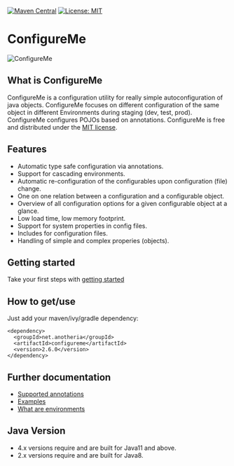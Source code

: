 [![Maven Central](https://maven-badges.herokuapp.com/maven-central/net.anotheria/configureme/badge.svg)](https://maven-badges.herokuapp.com/maven-central/net.anotheria/configureme)
[![License: MIT](https://img.shields.io/badge/License-MIT-green.svg)](https://opensource.org/licenses/MIT)


ConfigureMe
===========

![ConfigureMe](https://github.com/anotheria/configureme/assets/2864497/3e014e61-f1d7-41c7-9eb8-31bb26bce545)



## What is ConfigureMe
ConfigureMe is a configuration utility for really simple autoconfiguration of java objects. ConfigureMe focuses on different configuration of the same object in different Environments during staging (dev, test, prod). ConfigureMe configures POJOs based on annotations.
ConfigureMe is free and distributed under the [MIT license](http://www.opensource.org/licenses/mit-license.php).

## Features
* Automatic type safe configuration via annotations.
* Support for cascading environments.
* Automatic re-configuration of the configurables upon configuration (file) change.
* One on one relation between a configuration and a configurable object.
* Overview of all configuration options for a given configurable object at a glance.
* Low load time, low memory footprint.
* Support for system properties in config files.
* Includes for configuration files.
* Handling of simple and complex properies (objects).

## Getting started
Take your first steps with [getting started](https://github.com/anotheria/configureme/wiki#getting-started-with-configureme)

## How to get/use
Just add your maven/ivy/gradle dependency:
```
<dependency>
  <groupId>net.anotheria</groupId>
  <artifactId>configureme</artifactId>
  <version>2.6.0</version>
</dependency>
```
## Further documentation
* [Supported annotations](https://github.com/anotheria/configureme/wiki/Annotations)
* [Examples](https://github.com/anotheria/configureme/wiki/Examples)
* [What are environments](https://github.com/anotheria/configureme/wiki/Environments)


## Java Version
* 4.x versions require and are built for Java11 and above.
* 2.x versions require and are built for Java8. 
